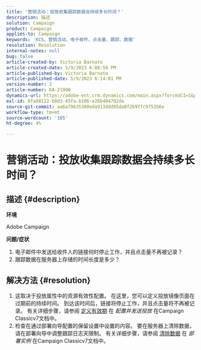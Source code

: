 ```yaml
---
title: '营销活动：投放收集跟踪数据会持续多长时间？'
description: 描述
solution: Campaign
product: Campaign
applies-to: Campaign
keywords: 'KCS、营销活动、电子邮件、点击量、跟踪、数据'
resolution: Resolution
internal-notes: null
bug: false
article-created-by: Victoria Barnato
article-created-date: 5/9/2023 6:08:58 PM
article-published-by: Victoria Barnato
article-published-date: 5/9/2023 6:14:01 PM
version-number: 3
article-number: KA-21990
dynamics-url: https://adobe-ent.crm.dynamics.com/main.aspx?forceUCI=1&pagetype=entityrecord&etn=knowledgearticle&id=d76b8b90-94ee-ed11-8849-6045bd006b25
exl-id: 8fa88122-b8d3-45fa-b106-e26b404702da
source-git-commit: aa6a79635380eda913ddd95da0f2b97fc975356e
workflow-type: tm+mt
source-wordcount: '165'
ht-degree: 4%

---
```


# 营销活动：投放收集跟踪数据会持续多长时间？

## 描述 {#description}


<b>环境</b>

Adobe Campaign

<b>问题/症状</b>

1. 电子邮件中发送给收件人的链接何时停止工作，并且点击量不再被记录？
2. 跟踪数据在服务器上存储的时间长度是多少？



## 解决方法 {#resolution}


1. 这取决于投放属性中的资源有效性配置。 在这里，您可以定义投放镜像页面在过期前的持续时间。 到达该时间后，链接将停止工作，并且点击量将不再被记录。 有关详细步骤，请参阅 [定义有效期](https://experienceleague.adobe.com/docs/campaign-classic/using/sending-messages/key-steps-when-creating-a-delivery/steps-sending-the-delivery.html?lang=en#defining-validity-period) 在 *配置并发送投放* 在Campaign Classicv7文档中。
2. 检查在通过部署向导配置的保留设置中设置的内容。 要在服务器上清除数据，请在部署向导中调整跟踪日志天限制。 有关详细步骤，请参阅 [清除数据](https://experienceleague.adobe.com/docs/campaign-classic/using/installing-campaign-classic/initial-configuration/deploying-an-instance.html?lang=en#purging-data) 在 *部署实例* 在Campaign Classicv7文档中。
